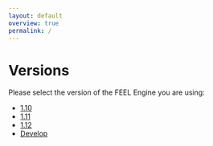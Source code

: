 ```yaml
---
layout: default
overview: true
permalink: /
---
```


# Versions

Please select the version of the FEEL Engine you are using:

* [1.10](./1.10/)
* [1.11](./1.11/)
* [1.12](./1.12/)
* [Develop](./develop/)